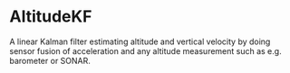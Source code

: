 # AltitudeKF
A linear Kalman filter estimating altitude and vertical velocity by doing sensor fusion of acceleration and any altitude measurement such as e.g. barometer or SONAR.
